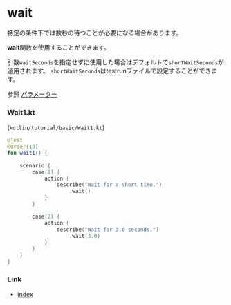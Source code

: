 # wait

特定の条件下では数秒の待つことが必要になる場合があります。

**wait**関数を使用することができます。

引数`waitSeconds`を指定せずに使用した場合はデフォルトで`shortWaitSeconds`が適用されます。
`shortWaitSeconds`はtestrunファイルで設定することができます。

参照 [パラメーター](../parameter/parameters_ja.md)

### Wait1.kt

(`kotlin/tutorial/basic/Wait1.kt`)

```kotlin
@Test
@Order(10)
fun wait1() {

    scenario {
        case(1) {
            action {
                describe("Wait for a short time.")
                    .wait()
            }
        }

        case(2) {
            action {
                describe("Wait for 3.0 seconds.")
                    .wait(3.0)
            }
        }
    }
}
```

### Link

- [index](../../index_ja.md)
